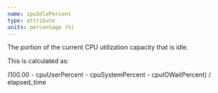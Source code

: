 ```yaml
---
name: cpuIdlePercent
type: attribute
units: percentage (%)
---
```


The portion of the current CPU utilization capacity that is idle.

This is calculated as:

(100.00 - cpuUserPercent - cpuSystemPercent - cpuIOWaitPercent) / elapsed\_time